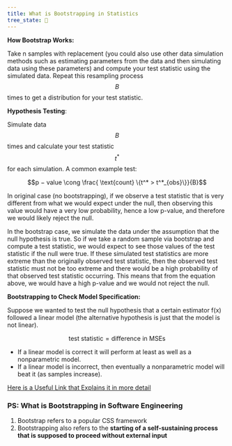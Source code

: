 ```yaml
---
title: What is Bootstrapping in Statistics
tree_state: 🌱
---
```


**How Bootstrap Works:** 

Take n samples with replacement (you could also use other data simulation methods such as estimating parameters from the data and then simulating data using these parameters) and compute your test statistic using the simulated data. Repeat this resampling process $$B$$ times to get a distribution for your test statistic.

**Hypothesis Testing**: 

Simulate data $$B$$ times and calculate your test statistic $$t^*$$ for each simulation. A common example test:

$$p − value \cong \frac{ \text{count} \{t^* > t^*_{obs}\}}{B}$$

In original case (no bootstrapping), if we observe a test statistic that is very different from what we would expect under the null, then observing this value would have a very low probability, hence a low p-value, and therefore we would likely reject the null.

In the bootstrap case, we simulate the data under the assumption that the null hypothesis is true. So if we take a random sample via bootstrap and compute a test statistic, we would expect to see those values of the test statistic if the null were true. If these simulated test statistics are more extreme than the originally observed test statistic, then the observed test statistic must not be too extreme and there would be a high probability of that observed test statistic occurring. This means that from the equation above, we would have a high p-value and we would not reject the null.

**Bootstrapping to Check Model Specification:**

Suppose we wanted to test the null hypothesis that a certain estimator f(x) followed a linear model (the alternative hypothesis is just that the model is not linear).

$$\text{test statistic} = \text{difference in MSEs}$$

- If a linear model is correct it will perform at least as well as a nonparametric model.
- If a linear model is incorrect, then eventually a nonparametric model will beat it (as samples increase).

[Here is a Useful Link that Explains it in more detail](https://towardsdatascience.com/an-introduction-to-the-bootstrap-method-58bcb51b4d60)


### PS: What is Bootstrapping in Software Engineering
1. Bootstrap refers to a popular CSS framework
2. Bootstrapping also refers to the **starting of a self-sustaining process that is supposed to proceed without external input**